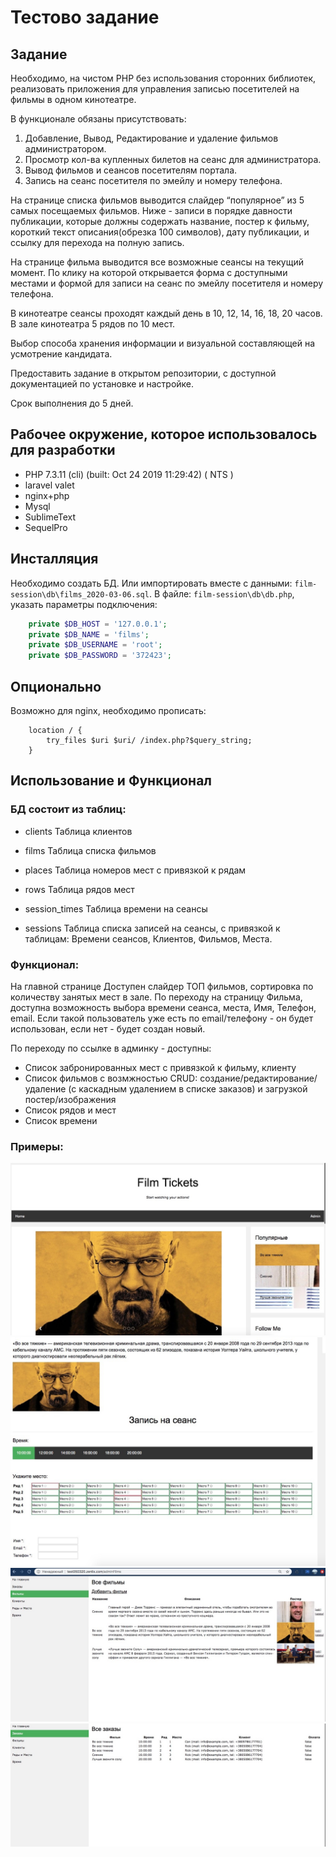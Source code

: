 # Тестово задание 


## Задание

Необходимо, на чистом PHP без использования сторонних библиотек, реализовать приложения для управления записью посетителей на фильмы в одном кинотеатре.

В функционале обязаны присутствовать: 
1.	Добавление, Вывод, Редактирование и удаление фильмов администратором.
2.	Просмотр кол-ва купленных билетов на сеанс для администратора. 
3.	Вывод фильмов и сеансов посетителям портала. 
4.	Запись на сеанс посетителя по эмейлу и номеру телефона. 


На странице списка фильмов выводится слайдер “популярное” из 5 самых посещаемых фильмов. Ниже - записи в порядке давности публикации, которые должны содержать название, постер к фильму,  короткий текст описания(обрезка 100 символов), дату публикации, и ссылку для перехода на полную запись. 
 
На странице фильма выводится все возможные сеансы на текущий момент. По клику на которой открывается форма с доступными местами и формой для записи на сеанс по эмейлу посетителя и номеру телефона. 

В кинотеатре сеансы проходят каждый день в 10, 12, 14, 16, 18, 20 часов. 
В зале кинотеатра 5 рядов по 10 мест.


Выбор способа хранения информации и визуальной составляющей на усмотрение кандидата.

Предоставить задание в открытом репозитории, с доступной документацией по установке и настройке. 

Срок выполнения до 5 дней. 

## Рабочее окружение, которое использовалось для разработки

- PHP 7.3.11 (cli) (built: Oct 24 2019 11:29:42) ( NTS )
- laravel valet 
- nginx+php
- Mysql
- SublimeText
- SequelPro

## Инсталляция

Необходимо создать БД. Или импортировать вместе с данными: `film-session\db\films_2020-03-06.sql`. 
В файле: `film-session\db\db.php`, указать параметры подключения:

```php
    private $DB_HOST = '127.0.0.1';
    private $DB_NAME = 'films';
    private $DB_USERNAME = 'root';
    private $DB_PASSWORD = '372423';
``` 

## Опционально

Возможно для nginx, необходимо прописать:
```
    location / {
        try_files $uri $uri/ /index.php?$query_string;
    }
```

## Использование и Функционал

### БД состоит из таблиц:

- clients
	Таблица клиентов

- films
	Таблица списка фильмов

- places
	Таблица номеров мест с привязкой к рядам

- rows
	Таблица рядов мест

- session_times
	Таблица времени на сеансы

- sessions
	Таблица списка записей на сеансы, с привязкой к таблицам: Времени сеансов, Клиентов, Фильмов, Места.

### Функционал:
 На главной странице Доступен слайдер ТОП фильмов, сортировка по количеству занятых мест в зале.
 По переходу на страницу Фильма, доступна возможность выбора времени сеанса, места, Имя, Телефон, email. Если такой пользователь уже есть по email/телефону - он будет использован, если нет - будет создан новый.

 По переходу по ссылке в админку - доступны:
 - Список забронированных мест с привязкой к фильму, клиенту
 - Список фильмов с возмжностью CRUD: создание/редактирование/удаление (с каскадным удалением в списке заказов) и загрузкой постер/изображения
 - Список рядов и мест
 - Список времени


 ### Примеры:

 <img src="https://github.com/ceo-zenlix/cinematest/blob/master/storage/1.jpeg?raw=true" alt="1.jpeg">
 
 
 <img src="https://github.com/ceo-zenlix/cinematest/blob/master/storage/2.jpeg?raw=true" alt="2.jpeg">
 
 
 <img src="https://github.com/ceo-zenlix/cinematest/blob/master/storage/3.jpeg?raw=true" alt="3.jpeg">
 
 
 <img src="https://github.com/ceo-zenlix/cinematest/blob/master/storage/4.jpeg?raw=true" alt="4.jpeg">
